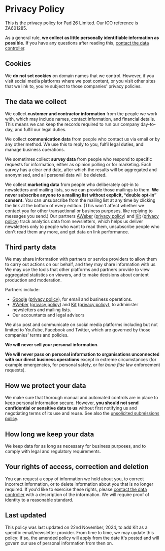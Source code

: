 Privacy Policy
==============

This is the privacy policy for Pad 26 Limited. Our ICO reference is ZA601285.

As a general rule, **we collect as little personally identifiable information as possible.** If you have any questions after reading this, [contact the data controller](https://www.tomscott.com/contact/).

Cookies
-------

We **do not set cookies** on domain names that we control. However, if you visit social media platforms where we post content, or you visit other sites that we link to, you're subject to those companies' privacy policies.

The data we collect
-------------------

We collect **customer and contractor information** from the people we work with, which may include names, contact information, and financial details. This means we can keep the records required to run our company day-to-day, and fulfil our legal duties.

We collect **communication data** from people who contact us via email or by any other method. We use this to reply to you, fulfil legal duties, and manage business operations.

We sometimes collect **survey data** from people who respond to specific requests for information, either as opinion polling or for marketing. Each survey has a clear end date, after which the results will be aggregated and anonymised, and all personal data will be deleted.

We collect **marketing data** from people who deliberately opt-in to newsletters and mailing lists, so we can provide those mailings to them. **We never subscribe anyone to a mailing list without explicit, “double opt-in” consent.** You can unsubscribe from the mailing list at any time by clicking the link at the bottom of every edition. (This won't affect whether we contact you for other transactional or business purposes, like replying to messages you send.) Our partners [AWeber](https://www.aweber.com/) ([privacy policy](https://www.aweber.com/privacy.htm)) and [Kit](https://kit.com/) ([privacy policy](https://kit.com/privacy)) track analytics data from newsletters, which helps us deliver newsletters only to people who want to read them, unsubscribe people who don't read them any more, and get data on link performance.

Third party data
----------------

We may share information with partners or service providers to allow them to carry out actions on our behalf, and they may share information with us. We may use the tools that other platforms and partners provide to view aggregated statistics on viewers, and to make decisions about content production and moderation.

Partners include:

* [Google](https://www.google.com/) ([privacy policy](https://policies.google.com/privacy)), for email and business operations.
* [AWeber](https://www.aweber.com/) ([privacy policy](https://www.aweber.com/privacy.htm)) and [Kit](https://kit.com/) ([privacy policy](https://kit.com/privacy)), to administer newsletters and mailing lists.
* Our accountants and legal advisors

We also post and communicate on social media platforms including but not limited to YouTube, Facebook and Twitter, which are governed by those companies' terms and policies.

**We will never sell your personal information.**

**We will never pass on personal information to organisations unconnected with our direct business operations** except in extreme circumstances (for example emergencies, for personal safety, or for _bona fide_ law enforcement requests).

How we protect your data
------------------------

We make sure that thorough manual and automated controls are in place to keep personal information secure. However, **you should not send confidential or sensitive data to us** without first notifying us and negotiating terms of its use and reuse. See also the [unsolicited submissions policy](https://www.tomscott.com/contact/unsolicited/).

How long we keep your data
--------------------------

We keep data for as long as necessary for business purposes, and to comply with legal and regulatory requirements.

Your rights of access, correction and deletion
----------------------------------------------

You can request a copy of information we hold about you, to correct incorrect information, or to delete information about you that is no longer required. If you'd like to exercise these rights, please [contact the data controller](https://www.tomscott.com/contact/) with a description of the information. We will require proof of identity to a reasonable standard.

Last updated
------------

This policy was last updated on 22nd November, 2024, to add Kit as a specific email/newsletter provider. From time to time, we may update this policy: if so, the amended policy will apply from the date it's posted and will govern our use of personal information from then on.
